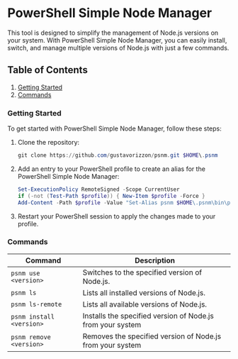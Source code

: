# PowerShell Simple Node Manager

This tool is designed to simplify the management of Node.js versions on your system. With PowerShell Simple Node Manager, you can easily install, switch, and manage multiple versions of Node.js with just a few commands.

## Table of Contents

1. [Getting Started](#getting-started)
2. [Commands](#commands)

### Getting Started

To get started with PowerShell Simple Node Manager, follow these steps:

1. Clone the repository:

   ```powershell
   git clone https://github.com/gustavorizzon/psnm.git $HOME\.psnm
   ```

2. Add an entry to your PowerShell profile to create an alias for the PowerShell Simple Node Manager:

   ```powershell
   Set-ExecutionPolicy RemoteSigned -Scope CurrentUser
   if (-not (Test-Path $profile)) { New-Item $profile -Force }
   Add-Content -Path $profile -Value "Set-Alias psnm $HOME\.psnm\bin\psnm.ps1"
   ```

3. Restart your PowerShell session to apply the changes made to your profile.

### Commands

| Command                  | Description                                                |
| ------------------------ | ---------------------------------------------------------- |
| `psnm use <version>`     | Switches to the specified version of Node.js.              |
| `psnm ls`                | Lists all installed versions of Node.js.                   |
| `psnm ls-remote`         | Lists all available versions of Node.js.                   |
| `psnm install <version>` | Installs the specified version of Node.js from your system |
| `psnm remove <version>`  | Removes the specified version of Node.js from your system  |
